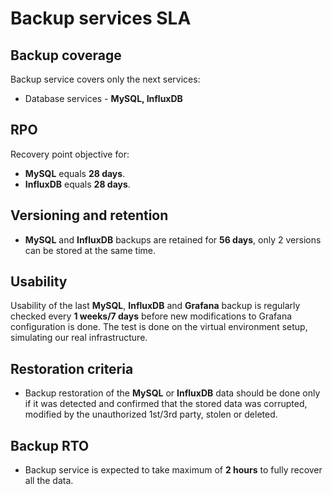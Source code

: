# Backup services SLA

## Backup coverage

Backup service covers only the next services:

- Database services - **MySQL, InfluxDB**

## RPO

Recovery point objective for:

- **MySQL** equals **28 days**.
- **InfluxDB** equals **28 days**.

## Versioning and retention

- **MySQL** and **InfluxDB** backups are retained for **56 days**, only 2 versions can be stored at the same time.

## Usability

Usability of the last **MySQL**, **InfluxDB** and **Grafana**  backup is regularly checked every **1 weeks/7 days** before new modifications to Grafana configuration is done. The test is done on the virtual environment setup, simulating our real infrastructure.

## Restoration criteria

- Backup restoration of the **MySQL** or **InfluxDB** data should be done only if it was detected and confirmed that the stored data was corrupted, modified by the unauthorized 1st/3rd party, stolen or deleted.

## Backup RTO

- Backup service is expected to take maximum of **2 hours** to fully recover all the data.
